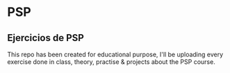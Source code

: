 # PSP
Ejercicios de PSP
------
This repo has been created for educational purpose, I'll be uploading every exercise done in class, theory, practise & projects about the PSP course.
